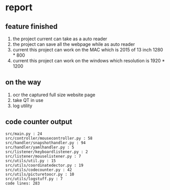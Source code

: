 # report
## feature finished
1. the project current can take as a auto reader
2. the project can save all the webpage while as auto reader
3. current this project can work on the MAC which is 2015 of 13 inch 1280 * 800
4. current this project can work on the windows which resolution is 1920 * 1200

## on the way
1. ocr the captured full size website page
2. take QT in use
3. log utility

## code counter output

```
src/main.py : 24
src/controller/mousecontroller.py : 58
src/handler/snapshothandler.py : 94
src/handler/yamlhandler.py : 5
src/listener/keyboardlistener.py : 2
src/listener/mouselistener.py : 7
src/utils/util.py : 15
src/utils/coordinatedector.py : 19
src/utils/codecounter.py : 42
src/utils/picturetoocr.py : 10
src/utils/logstuff.py : 7
code lines: 283
```

